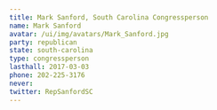 ```yaml
---
title: Mark Sanford, South Carolina Congressperson
name: Mark Sanford
avatar: /ui/img/avatars/Mark_Sanford.jpg
party: republican
state: south-carolina
type: congressperson
lasthall: 2017-03-03
phone: 202-225-3176
never: 
twitter: RepSanfordSC
---
```

